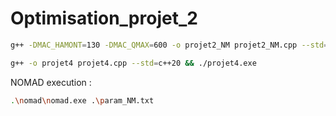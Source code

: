 # Optimisation_projet_2
 
```bash
g++ -DMAC_HAMONT=130 -DMAC_QMAX=600 -o projet2_NM projet2_NM.cpp --std=c++20 && ./projet2_NM.exe

g++ -o projet4 projet4.cpp --std=c++20 && ./projet4.exe
```


NOMAD execution : 
```bash
.\nomad\nomad.exe .\param_NM.txt
```
